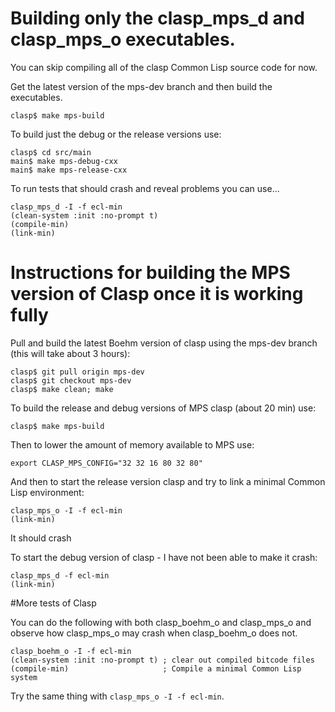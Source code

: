 # Building only the clasp_mps_d and clasp_mps_o executables.

You can skip compiling all of the clasp Common Lisp source code for now.

Get the latest version of the mps-dev branch and then build the executables.

```
clasp$ make mps-build
```

To build just the debug or the release versions use:
```
clasp$ cd src/main
main$ make mps-debug-cxx
main$ make mps-release-cxx
```

To run tests that should crash and reveal problems you can use...
```
clasp_mps_d -I -f ecl-min
(clean-system :init :no-prompt t)
(compile-min)
(link-min)
```

# Instructions for building the MPS version of Clasp once it is working fully

Pull and build the latest Boehm version of clasp using the mps-dev branch (this will take about 3 hours):

```
clasp$ git pull origin mps-dev
clasp$ git checkout mps-dev
clasp$ make clean; make
```

To build the release and debug versions of MPS clasp (about 20 min) use:

```
clasp$ make mps-build
```

Then to lower the amount of memory available to MPS use:

```
export CLASP_MPS_CONFIG="32 32 16 80 32 80"
```

And then to start the release version clasp and try to link a minimal Common Lisp environment:

```
clasp_mps_o -I -f ecl-min
(link-min)
```

It should crash

To start the debug version of clasp - I have not been able to make it crash:

```
clasp_mps_d -f ecl-min
(link-min)
```

#More tests of Clasp 

You can do the following with both clasp_boehm_o and clasp_mps_o and observe how clasp_mps_o may crash when clasp_boehm_o does not.

```
clasp_boehm_o -I -f ecl-min
(clean-system :init :no-prompt t) ; clear out compiled bitcode files
(compile-min)                     ; Compile a minimal Common Lisp system
```

Try the same thing with ```clasp_mps_o -I -f ecl-min```.  